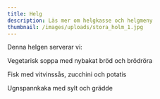 ```yaml
---
title: Helg
description: Läs mer om helgkasse och helgmeny
thumbnail: /images/uploads/stora_holm_1.jpg
---
```

Denna helgen serverar vi:

Vegetarisk soppa med nybakat bröd och brödröra 

Fisk med vitvinssås, zucchini och potatis

Ugnspannkaka med sylt och grädde